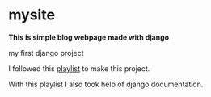 # mysite
**This is simple blog webpage made with django**

my first django project

I followed this [playlist](https://www.youtube.com/playlist?list=PLQVvvaa0QuDeA05ZouE4OzDYLHY-XH-Nd)  to make this project.

With this playlist I also took help of django documentation.
